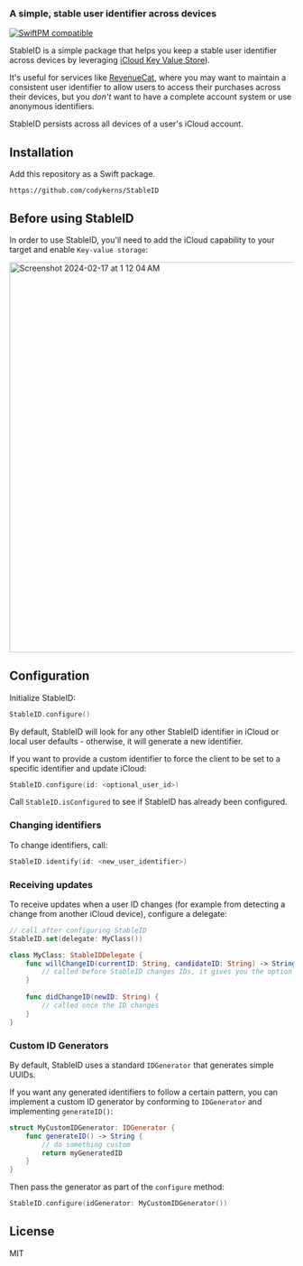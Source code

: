 ### A simple, stable user identifier across devices

[![SwiftPM compatible](https://img.shields.io/badge/SwiftPM-compatible-orange.svg)](#Installation)


StableID is a simple package that helps you keep a stable user identifier across devices by leveraging [iCloud Key Value Store](https://developer.apple.com/documentation/foundation/nsubiquitouskeyvaluestore)).

It's useful for services like [RevenueCat](https://github.com/RevenueCat/purchases-ios), where you may want to maintain a consistent user identifier to allow users to access their purchases across their devices, but you _don't_ want to have a complete account system or use anonymous identifiers.

StableID persists across all devices of a user's iCloud account.

## Installation

Add this repository as a Swift package.

```plaintext
https://github.com/codykerns/StableID
```

## Before using StableID

In order to use StableID, you'll need to add the iCloud capability to your target and enable `Key-value storage`:

<img width="692" alt="Screenshot 2024-02-17 at 1 12 04 AM" src="https://github.com/codykerns/StableID/assets/44073103/84adbea2-b27a-492d-b752-2b9f1b9d064d">

## Configuration

Initialize StableID:

```swift
StableID.configure()
```

By default, StableID will look for any other StableID identifier in iCloud or local user defaults - otherwise, it will generate a new identifier.

If you want to provide a custom identifier to force the client to be set to a specific identifier and update iCloud:

```swift
StableID.configure(id: <optional_user_id>)
```

Call `StableID.isConfigured` to see if StableID has already been configured.

### Changing identifiers

To change identifiers, call:

```swift
StableID.identify(id: <new_user_identifier>)
```

### Receiving updates

To receive updates when a user ID changes (for example from detecting a change from another iCloud device), configure a delegate:

```swift
// call after configuring StableID
StableID.set(delegate: MyClass())

class MyClass: StableIDDelegate {
    func willChangeID(currentID: String, candidateID: String) -> String? {
        // called before StableID changes IDs, it gives you the option to return the proper ID
    }
    
    func didChangeID(newID: String) {
        // called once the ID changes
    }
}
```

### Custom ID Generators

By default, StableID uses a standard `IDGenerator` that generates simple UUIDs.

If you want any generated identifiers to follow a certain pattern, you can implement a custom ID generator by conforming to `IDGenerator` and implementing `generateID()`:

```swift
struct MyCustomIDGenerator: IDGenerator {
    func generateID() -> String {
        // do something custom
        return myGeneratedID
    }
}
```

Then pass the generator as part of the `configure` method:

```swift
StableID.configure(idGenerator: MyCustomIDGenerator())
```

## License

MIT
